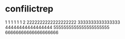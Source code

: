 # confilictrep
1
1
1
1
1
1
2
2222222222222222222
3333333333333333
44444444444444444
5555555555555555555555
66666666666666666666
